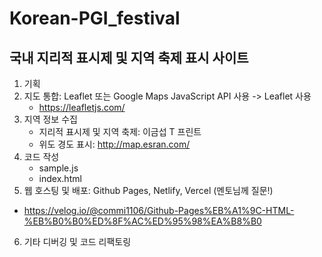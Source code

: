 # Korean-PGI_festival

## 국내 지리적 표시제 및 지역 축제 표시 사이트

1. 기획
2. 지도 통합: Leaflet 또는 Google Maps JavaScript API 사용 -> Leaflet 사용
   - https://leafletjs.com/
3. 지역 정보 수집
   - 지리적 표시제 및 지역 축제: 이금섭 T 프린트
   - 위도 경도 표시: http://map.esran.com/
4. 코드 작성
   - sample.js
   - index.html
5. 웹 호스팅 및 배포: Github Pages, Netlify, Vercel (멘토님께 질문!)
- https://velog.io/@commi1106/Github-Pages%EB%A1%9C-HTML-%EB%B0%B0%ED%8F%AC%ED%95%98%EA%B8%B0
6. 기타 디버깅 및 코드 리팩토링
